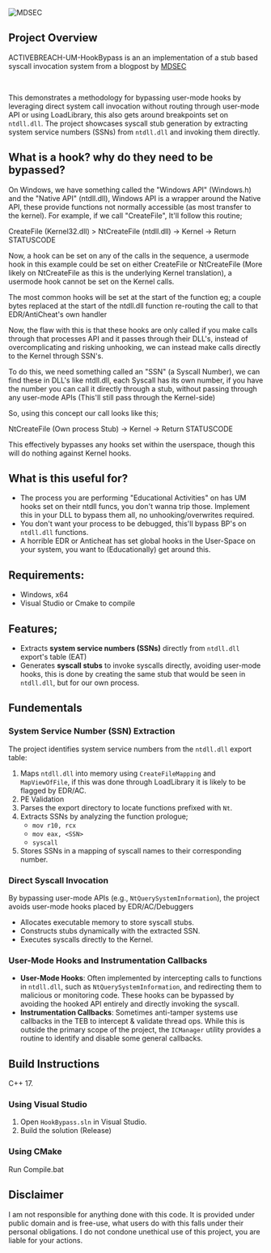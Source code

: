 ![MDSEC](https://www.mdsec.co.uk/wp-content/themes/mdsec/img/mdsec-logo.svg)

## Project Overview
ACTIVEBREACH-UM-HookBypass is an an implementation of a stub based syscall invocation system from a blogpost by [MDSEC](https://www.mdsec.co.uk/2020/12/bypassing-user-mode-hooks-and-direct-invocation-of-system-calls-for-red-teams/)

<br>

This demonstrates a methodology for bypassing user-mode hooks by leveraging direct system call invocation without routing through user-mode API or using LoadLibrary, this also gets around breakpoints set on ``ntdll.dll``. The project showcases syscall stub generation by extracting system service numbers (SSNs) from `ntdll.dll` and invoking them directly.

## What is a hook? why do they need to be bypassed?
On Windows, we have something called the "Windows API" (Windows.h) and the "Native API" (ntdll.dll), Windows API is a wrapper around the Native API, these provide functions not normally accessible (as most transfer to the kernel). For example, if we call "CreateFile", It'll follow this routine;

CreateFile (Kernel32.dll) > NtCreateFile (ntdll.dll) -> Kernel -> Return STATUSCODE

Now, a hook can be set on any of the calls in the sequence, a usermode hook in this example could be set on either CreateFile or NtCreateFile (More likely on NtCreateFile as this is the underlying Kernel translation), a usermode hook cannot be set on the Kernel calls.

The most common hooks will be set at the start of the function eg; a couple bytes replaced at the start of the ntdll.dll function re-routing the call to that EDR/AntiCheat's own handler 

Now, the flaw with this is that these hooks are only called if you make calls through that processes API and it passes through their DLL's, instead of overcomplicating and risking unhooking, we can instead make calls directly to the Kernel through SSN's.

To do this, we need something called an "SSN" (a Syscall Number), we can find these in DLL's like ntdll.dll, each Syscall has its own number, if you have the number you can call it directly through a stub, without passing through any user-mode APIs (This'll still pass through the Kernel-side)

So, using this concept our call looks like this;

NtCreateFile (Own process Stub) -> Kernel -> Return STATUSCODE

This effectively bypasses any hooks set within the userspace, though this will do nothing against Kernel hooks.

## What is this useful for?

- The process you are performing "Educational Activities" on has UM hooks set on their ntdll funcs, you don't wanna trip those. Implement this in your DLL to bypass them all, no unhooking/overwrites required.
- You don't want your process to be debugged, this'll bypass BP's on ``ntdll.dll`` functions.
- A horrible EDR or Anticheat has set global hooks in the User-Space on your system, you want to (Educationally) get around this. 

## Requirements:
- Windows, x64
- Visual Studio or Cmake to compile

## Features;
- Extracts **system service numbers (SSNs)** directly from `ntdll.dll` export's table (EAT)
- Generates **syscall stubs** to invoke syscalls directly, avoiding user-mode hooks, this is done by creating the same stub that would be seen in `ntdll.dll`, but for our own process.

## Fundementals

### **System Service Number (SSN) Extraction**
The project identifies system service numbers from the `ntdll.dll` export table:
1. Maps `ntdll.dll` into memory using `CreateFileMapping` and `MapViewOfFile`, if this was done through LoadLibrary it is likely to be flagged by EDR/AC.
2. PE Validation
3. Parses the export directory to locate functions prefixed with `Nt`.
4. Extracts SSNs by analyzing the function prologue;
   - `mov r10, rcx`
   - `mov eax, <SSN>`
   - `syscall`
5. Stores SSNs in a mapping of syscall names to their corresponding number.

### **Direct Syscall Invocation**
By bypassing user-mode APIs (e.g., `NtQuerySystemInformation`), the project avoids user-mode hooks placed by EDR/AC/Debuggers
- Allocates executable memory to store syscall stubs.
- Constructs stubs dynamically with the extracted SSN.
- Executes syscalls directly to the Kernel.

### **User-Mode Hooks and Instrumentation Callbacks**
- **User-Mode Hooks**: Often implemented by intercepting calls to functions in `ntdll.dll`, such as `NtQuerySystemInformation`, and redirecting them to malicious or monitoring code. These hooks can be bypassed by avoiding the hooked API entirely and directly invoking the syscall.
- **Instrumentation Callbacks**: Sometimes anti-tamper systems use callbacks in the TEB to intercept & validate thread ops. While this is outside the primary scope of the project, the `ICManager` utility provides a routine to identify and disable some general callbacks.

## Build Instructions

C++ 17.

### Using Visual Studio
1. Open `HookBypass.sln` in Visual Studio.
2. Build the solution (Release)

### Using CMake
Run Compile.bat

## Disclaimer
I am not responsible for anything done with this code. It is provided under public domain and is free-use, what users do with this falls under their personal obligations. I do not condone unethical use of this project, you are liable for your actions.
